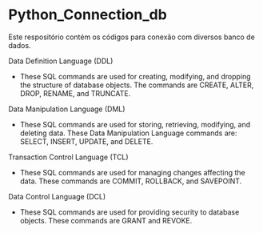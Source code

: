 # Python_Connection_db
Este respositório contém os códigos para conexão com diversos banco de dados.


Data Definition Language (DDL) 
- These SQL commands are used for creating, modifying, and dropping the structure of database objects.
The commands are CREATE, ALTER, DROP, RENAME, and TRUNCATE.

Data Manipulation Language (DML) 
- These SQL commands are used for storing, retrieving, modifying, and deleting data. 
These Data Manipulation Language commands are: SELECT, INSERT, UPDATE, and DELETE.

Transaction Control Language (TCL) 
- These SQL commands are used for managing changes affecting the data. 
These commands are COMMIT, ROLLBACK, and SAVEPOINT.

Data Control Language (DCL) 
- These SQL commands are used for providing security to database objects. 
These commands are GRANT and REVOKE.
